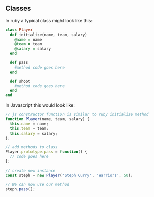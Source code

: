 ## Classes

In ruby a typical class might look like this:

```ruby
class Player
  def initialize(name, team, salary)
    @name = name
    @team = team
    @salary = salary
  end

  def pass
    #method code goes here
  end

  def shoot
    #method code goes here
  end
end
```

In Javascript this would look like:

```javascript
// js constructor function is similar to ruby initialize method
function Player(name, team, salary) {
  this.name = name;
  this.team = team;
  this.salary = salary;
};

// add methods to class
Player.prototype.pass = function() {
  // code goes here
}; 

// create new instance
const steph = new Player('Steph Curry', 'Warriors', 50);

// We can now use our method
steph.pass();
```

